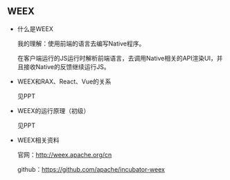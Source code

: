 ## WEEX

- 什么是WEEX

  我的理解：使用前端的语言去编写Native程序。

  在客户端运行的JS运行时解析前端语言，去调用Native相关的API渲染UI，并且接收Native的反馈继续运行JS。

- WEEX和RAX、React、Vue的关系

  见PPT

- WEEX的运行原理（初级）

  见PPT

- WEEX相关资料

  官网：http://weex.apache.org/cn

  github：https://github.com/apache/incubator-weex